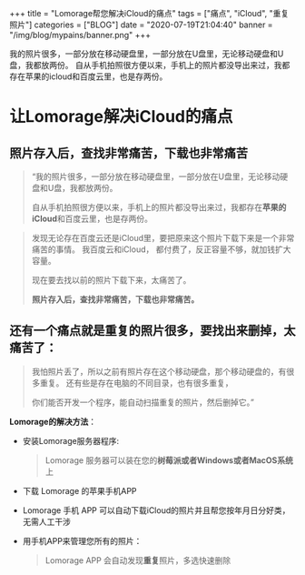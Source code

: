 
+++
title = "Lomorage帮您解决iCloud的痛点"
tags = ["痛点", "iCloud", "重复照片"]
categories = ["BLOG"]
date = "2020-07-19T21:04:40"
banner = "/img/blog/mypains/banner.png"
+++

  我的照片很多，一部分放在移动硬盘里，一部分放在U盘里，无论移动硬盘和U盘，我都放两份。
  自从手机拍照很方便以来，手机上的照片都没导出来过，我都存在苹果的icloud和百度云里，也是存两份。
  
<!--more--> 

# 让Lomorage解决iCloud的痛点

## 照片存入后，查找非常痛苦，下载也非常痛苦
> “我的照片很多，一部分放在移动硬盘里，一部分放在U盘里，无论移动硬盘和U盘，我都放两份。
> 
> 自从手机拍照很方便以来，手机上的照片都没导出来过，我都存在**苹果的iCloud**和百度云里，也是存两份。

> 发现无论存在百度云还是iCloud里，要把原来这个照片下载下来是一个非常痛苦的事情。
我百度云和iCloud， 都付费了，反正容量不够，就加钱扩大容量。
> 
> 现在要去找以前的照片下载下来，太痛苦了。 
> 
> **照片存入后，查找非常痛苦，下载也非常痛苦。**


## 还有一个痛点就是重复的照片很多，要找出来删掉，太痛苦了：

> 我怕照片丢了，所以之前有照片存在这个移动硬盘，那个移动硬盘的，有很多重复。
> 还有些是存在电脑的不同目录，也有很多重复，
> 
> 你们能否开发一个程序，能自动扫描重复的照片，然后删掉它。”

**Lomorage的解决方法**：

- 安装Lomorage服务器程序: 
  
    >  Lomorage 服务器可以装在您的**树莓派或者Windows或者MacOS系统**上

- 下载 Lomorage 的苹果手机APP
 
- Lomorage 手机 APP 可以自动下载iCloud的照片并且帮您按年月日分好类，无需人工干涉
 
- 用手机APP来管理您所有的照片：
  
    > Lomorage APP 会自动发现**重复**照片，多选快速删除






